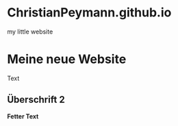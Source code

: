 # ChristianPeymann.github.io
my little website
# Meine neue Website 
Text
## Überschrift 2 
**Fetter Text**
